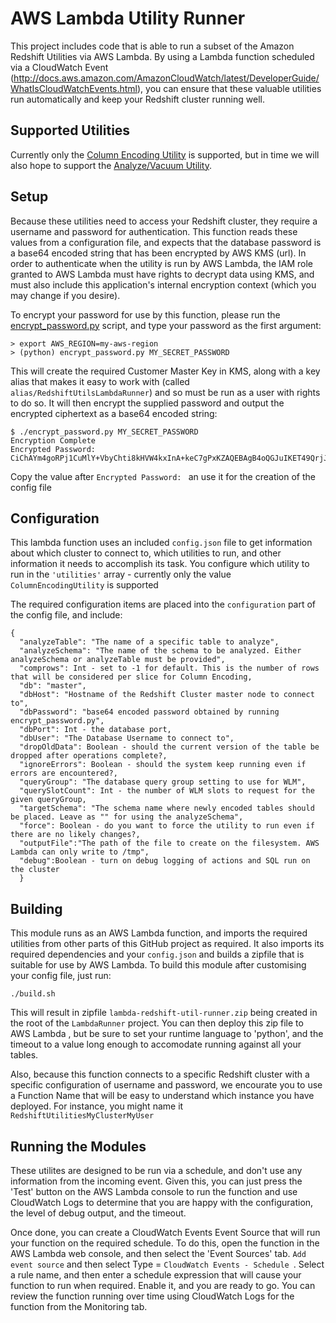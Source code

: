 # AWS Lambda Utility Runner

This project includes code that is able to run a subset of the Amazon Redshift Utilities via AWS Lambda. By using a Lambda function scheduled via a CloudWatch Event (http://docs.aws.amazon.com/AmazonCloudWatch/latest/DeveloperGuide/WhatIsCloudWatchEvents.html), you can ensure that these valuable utilities run automatically and keep your Redshift cluster running well.

## Supported Utilities

Currently only the [Column Encoding Utility](src/ColumnEncodingUtility) is supported, but in time we will also hope to support the [Analyze/Vacuum Utility](src/AnalyzeVacuumUtility).

## Setup

Because these utilities need to access your Redshift cluster, they require a username and password for authentication. This function reads these values from a configuration file, and expects that the database password is a base64 encoded string that has been encrypted by AWS KMS (url). In order to authenticate when the utility is run by AWS Lambda, the IAM role granted to AWS Lambda must have rights to decrypt data using KMS, and must also include this application's internal encryption context (which you may change if you desire).

To encrypt your password for use by this function, please run the [encrypt_password.py]() script, and type your password as the first argument:

```
> export AWS_REGION=my-aws-region
> (python) encrypt_password.py MY_SECRET_PASSWORD
```

This will create the required Customer Master Key in KMS, along with a key alias that makes it easy to work with (called ```alias/RedshiftUtilsLambdaRunner```) and so must be run as a user with rights to do so. It will then encrypt the supplied password and output the encrypted ciphertext as a base64 encoded string:

```
$ ./encrypt_password.py MY_SECRET_PASSWORD
Encryption Complete
Encrypted Password: CiChAYm4goRPj1CuMlY+VbyChti8kHVW4kxInA+keC7gPxKZAQEBAgB4oQGJuIKET49QrjJWPlW8gobYvJB1VuJMSJwPpHgu4D8AAABwMG4GCSqGSIb3DQEHBqBhMF8CAQAwWgYJKoZIhvcNAQcBMB4GCWCGSAFlAwQBLjARBAwdVzuq29SCuPKlh9ACARCALY1H/Tb4Hw73yqLyL+Unjp4NC0F5UjETNUGPtM+DTHG8urILNTKvdv1t9S5zuQ==
```

Copy the value after ```Encrypted Password: ``` an use it for the creation of the config file

## Configuration

This lambda function uses an included ```config.json``` file to get information about which cluster to connect to, which utilities to run, and other information it needs to accomplish its task. You configure which utility to run in the ```'utilities'``` array - currently only the value ```ColumnEncodingUtility``` is supported

The required configuration items are placed into the ```configuration``` part of the config file, and include:

```
{
  "analyzeTable": "The name of a specific table to analyze",
  "analyzeSchema": "The name of the schema to be analyzed. Either analyzeSchema or analyzeTable must be provided",
  "comprows": Int - set to -1 for default. This is the number of rows that will be considered per slice for Column Encoding,
  "db": "master",
  "dbHost": "Hostname of the Redshift Cluster master node to connect to",
  "dbPassword": "base64 encoded password obtained by running encrypt_password.py",
  "dbPort": Int - the database port,
  "dbUser": "The Database Username to connect to",
  "dropOldData": Boolean - should the current version of the table be dropped after operations complete?,
  "ignoreErrors": Boolean - should the system keep running even if errors are encountered?,
  "queryGroup": "The database query group setting to use for WLM",
  "querySlotCount": Int - the number of WLM slots to request for the given queryGroup,
  "targetSchema": "The schema name where newly encoded tables should be placed. Leave as "" for using the analyzeSchema",
  "force": Boolean - do you want to force the utility to run even if there are no likely changes?,
  "outputFile":"The path of the file to create on the filesystem. AWS Lambda can only write to /tmp",
  "debug":Boolean - turn on debug logging of actions and SQL run on the cluster
  }
```

## Building

This module runs as an AWS Lambda function, and imports the required utilities from other parts of this GitHub project as required. It also imports its required dependencies and your ```config.json``` and builds a zipfile that is suitable for use by AWS Lambda. To build this module after customising your config file, just run:

```./build.sh```

This will result in zipfile ```lambda-redshift-util-runner.zip``` being created in the root of the ```LambdaRunner``` project. You can then deploy this zip file to AWS Lambda , but be sure to set your runtime language to 'python', and the timeout to a value long enough to accomodate running against all your tables.

Also, because this function connects to a specific Redshift cluster with a specific configuration of username and password, we encourate you to use a Function Name that will be easy to understand which instance you have deployed. For instance, you might name it ```RedshiftUtilitiesMyClusterMyUser```
## Running the Modules

These utilites are designed to be run via a schedule, and don't use any information from the incoming event. Given this, you can just press the 'Test' button on the AWS Lambda console to run the function and use CloudWatch Logs to determine that you are happy with the configuration, the level of debug output, and the timeout.

Once done, you can create a CloudWatch Events Event Source that will run your function on the required schedule. To do this, open the function in the AWS Lambda web console, and then select the 'Event Sources' tab. ```Add event source``` and then select Type = ```CloudWatch Events - Schedule ```. Select a rule name, and then enter a schedule expression that will cause your function to run when required. Enable it, and you are ready to go. You can review the function running over time using CloudWatch Logs for the function from the Monitoring tab.